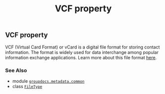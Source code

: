 ﻿---
title: VCF property
second_title: GroupDocs.Metadata for Python via .NET API References
description: 
type: docs
url: /python-net/groupdocs.metadata.common/filetype/vcf/
is_root: false
weight: 920
---

## VCF property


VCF (Virtual Card Format) or vCard is a digital file format for storing contact information.
The format is widely used for data interchange among popular information exchange applications.
Learn more about this file format
[here](https://docs.fileformat.com/email/vcf/).

### See Also
* module [`groupdocs.metadata.common`](../../)
* class [`FileType`](/metadata/python-net/groupdocs.metadata.common/filetype)

